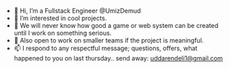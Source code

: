 - 👋 Hi, I’m a Fullstack Engineer @UmizDemud
- 👀 I’m interested in cool projects. 
- 🌱 We will never know how good a game or web system can be created until I work on something serious.
- 🍒 Also open to work on smaller teams if the project is meaningful.
- 📫 I respond to any respectful message; questions, offers, what happened to you on last thursday.. send away: uddarendeli1@gmail.com

